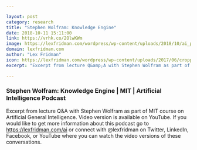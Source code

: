```yaml
---

layout: post
category: research
title: "Stephen Wolfram: Knowledge Engine"
date: 2018-10-11 15:11:00
link: https://vrhk.co/2OlwKWm
image: https://lexfridman.com/wordpress/wp-content/uploads/2018/10/ai_podcast_stephen_wolfram.png
domain: lexfridman.com
author: "Lex Fridman"
icon: https://lexfridman.com/wordpress/wp-content/uploads/2017/06/cropped-lex-favicon-4-1-180x180.png
excerpt: "Excerpt from lecture Q&amp;A with Stephen Wolfram as part of MIT course on Artificial General Intelligence. Video version is available on YouTube. If you would like to get more information about this podcast go to <https://lexfridman.com/ai> or connect with @lexfridman on Twitter, LinkedIn, Facebook, or YouTube where you can watch the video versions of these conversations."

---
```


### Stephen Wolfram: Knowledge Engine | MIT | Artificial Intelligence Podcast

Excerpt from lecture Q&amp;A with Stephen Wolfram as part of MIT course on Artificial General Intelligence. Video version is available on YouTube. If you would like to get more information about this podcast go to <https://lexfridman.com/ai> or connect with @lexfridman on Twitter, LinkedIn, Facebook, or YouTube where you can watch the video versions of these conversations.